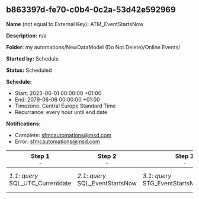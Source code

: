 ## b863397d-fe70-c0b4-0c2a-53d42e592969

**Name** (not equal to External Key)**:** ATM_EventStartsNow

**Description:** n/a

**Folder:** my automations/NewDataModel (Do Not Delete)/Online Events/

**Started by:** Schedule

**Status:** Scheduled

**Schedule:**

* Start: 2023-06-01 00:00:00 +01:00
* End: 2079-06-06 00:00:00 +01:00
* Timezone: Central Europe Standard Time
* Recurrance: every hour until end date

**Notifications:**

* Complete: sfmcautomations@msd.com
* Error: sfmcautomations@msd.com

| Step 1<br>_<small>-</small>_ | Step 2<br>_<small>-</small>_ | Step 3<br>_<small>-</small>_ | Step 4<br>_<small>-</small>_ |
| --- | --- | --- | --- |
| _1.1: query_<br>SQL_UTC_Currentdate | _2.1: query_<br>SQL_EventStartsNow | _3.1: query_<br>STG_EventStartsNow_Dummy | _4.1: journeyEntry_<br>J_OE_Reminder_2 _start_now_NDM |
